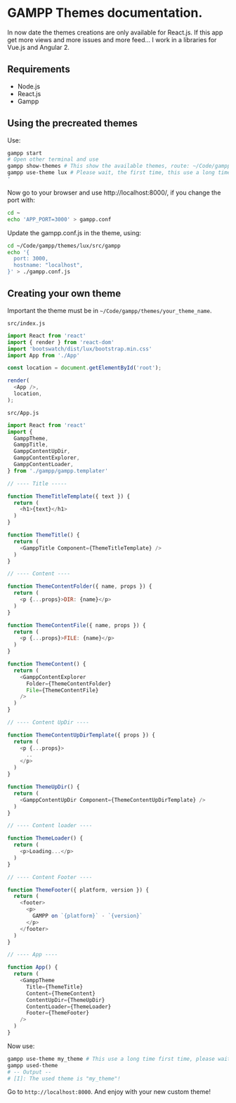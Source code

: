 # GAMPP Themes documentation.

In now date the themes creations are only available for React.js. If this app
get more views and more issues and more feed... I work in a libraries for Vue.js
and Angular 2.

## Requirements

- Node.js
- React.js
- Gampp

## Using the precreated themes

Use:

```sh
gampp start
# Open other terminal and use
gampp show-themes # This show the available themes, route: ~/Code/gampp/themes/*
gampp use-theme lux # Please wait, the first time, this use a long time because it is compiling...
'
```

Now go to your browser and use http://localhost:8000/, if you change the port with:

```sh
cd ~
echo 'APP_PORT=3000' > gampp.conf
```

Update the gampp.conf.js in the theme, using:

```sh
cd ~/Code/gampp/themes/lux/src/gampp
echo '{
  port: 3000,
  hostname: "localhost",
}' > ./gampp.conf.js
```

## Creating your own theme

Important the theme must be in `~/Code/gampp/themes/your_theme_name`.

`src/index.js`

```javascript
import React from 'react'
import { render } from 'react-dom'
import 'bootswatch/dist/lux/bootstrap.min.css'
import App from './App'

const location = document.getElementById('root');

render(
  <App />,
  location,
);
```

`src/App.js`

```javascript
import React from 'react'
import {
  GamppTheme,
  GamppTitle,
  GamppContentUpDir,
  GamppContentExplorer,
  GamppContentLoader,
} from './gampp/gampp.templater'

// ---- Title -----

function ThemeTitleTemplate({ text }) {
  return (
    <h1>{text}</h1>
  )
}

function ThemeTitle() {
  return (
    <GamppTitle Component={ThemeTitleTemplate} />
  )
}

// ---- Content ----

function ThemeContentFolder({ name, props }) {
  return (
    <p {...props}>DIR: {name}</p>
  )
}

function ThemeContentFile({ name, props }) {
  return (
    <p {...props}>FILE: {name}</p>
  )
}

function ThemeContent() {
  return (
    <GamppContentExplorer
      Folder={ThemeContentFolder}
      File={ThemeContentFile}
    />
  )
}

// ---- Content UpDir ----

function ThemeContentUpDirTemplate({ props }) {
  return (
    <p {...props}>
      ..
    </p>
  )
}

function ThemeUpDir() {
  return (
    <GamppContentUpDir Component={ThemeContentUpDirTemplate} />
  )
}

// ---- Content loader ----

function ThemeLoader() {
  return (
    <p>Loading...</p>
  )
}

// ---- Content Footer ----

function ThemeFooter({ platform, version }) {
  return (
    <footer>
      <p>
        GAMPP on `{platform}` - `{version}`
      </p>
    </footer>
  )
}

// ---- App ----

function App() {
  return (
    <GamppTheme
      Title={ThemeTitle}
      Content={ThemeContent}
      ContentUpDir={ThemeUpDir}
      ContentLoader={ThemeLoader}
      Footer={ThemeFooter}
    />
  )
}
```

Now use:

```sh
gampp use-theme my_theme # This use a long time first time, please wait because it is compiling...
gampp used-theme
# -- Output --
# [I]: The used theme is "my_theme"!
```

Go to `http://localhost:8000`. And enjoy with your new custom theme!
